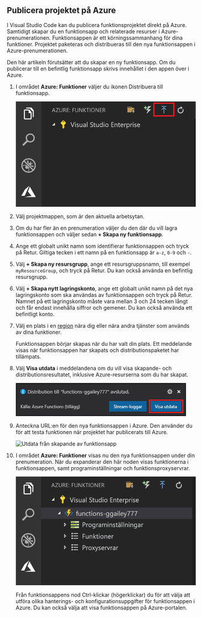 

## <a name="publish-the-project-to-azure"></a>Publicera projektet på Azure

I Visual Studio Code kan du publicera funktionsprojektet direkt på Azure. Samtidigt skapar du en funktionsapp och relaterade resurser i Azure-prenumerationen. Funktionsappen är ett körningssammanhang för dina funktioner. Projektet paketeras och distribueras till den nya funktionsappen i Azure-prenumerationen. 

Den här artikeln förutsätter att du skapar en ny funktionsapp. Om du publicerar till en befintlig funktionsapp skrivs innehållet i den appen över i Azure.

1. I området **Azure: Funktioner** väljer du ikonen Distribuera till funktionsapp.

    ![Funktionsappinställningar](./media/functions-publish-project-vscode/function-app-publish-project.png)

1. Välj projektmappen, som är den aktuella arbetsytan.

1. Om du har fler än en prenumeration väljer du den där du vill lagra funktionsappen och väljer sedan **+ Skapa ny funktionsapp**.

1. Ange ett globalt unikt namn som identifierar funktionsappen och tryck på Retur. Giltiga tecken i ett namn på en funktionsapp är `a-z`, `0-9` och `-`.

1. Välj **+ Skapa ny resursgrupp**, ange ett resursgruppsnamn, till exempel `myResourceGroup`, och tryck på Retur. Du kan också använda en befintlig resursgrupp.

1. Välj **+ Skapa nytt lagringskonto**, ange ett globalt unikt namn på det nya lagringskonto som ska användas av funktionsappen och tryck på Retur. Namnet på ett lagringskonto måste vara mellan 3 och 24 tecken långt och får endast innehålla siffror och gemener. Du kan också använda ett befintligt konto.

1. Välj en plats i en [region](https://azure.microsoft.com/regions/) nära dig eller nära andra tjänster som används av dina funktioner.

    Funktionsappen börjar skapas när du har valt din plats. Ett meddelande visas när funktionsappen har skapats och distributionspaketet har tillämpats.

1. Välj **Visa utdata** i meddelandena om du vill visa skapande- och distributionsresultatet, inklusive Azure-resurserna som du har skapat.

    ![Utdata från skapande av funktionsapp](./media/functions-publish-project-vscode/function-create-notifications.png)

1. Anteckna URL:en för den nya funktionsappen i Azure. Den använder du för att testa funktionen när projektet har publicerats till Azure.

    ![Utdata från skapande av funktionsapp](./media/functions-publish-project-vscode/function-create-output.png)

1. I området **Azure: Funktioner** visas nu den nya funktionsappen under din prenumeration. När du expanderar den här noden visas funktionerna i funktionsappen, samt programinställningar och funktionsproxyservrar.

    ![Funktionsappinställningar](./media/functions-publish-project-vscode/function-app-project-settings.png)

    Från funktionsappens nod Ctrl-klickar (högerklickar) du för att välja att utföra olika hanterings- och konfigurationsuppgifter för funktionsappen i Azure. Du kan också välja att visa funktionsappen på Azure-portalen.
